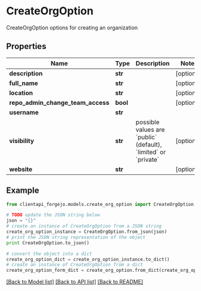# CreateOrgOption

CreateOrgOption options for creating an organization

## Properties
Name | Type | Description | Notes
------------ | ------------- | ------------- | -------------
**description** | **str** |  | [optional] 
**full_name** | **str** |  | [optional] 
**location** | **str** |  | [optional] 
**repo_admin_change_team_access** | **bool** |  | [optional] 
**username** | **str** |  | 
**visibility** | **str** | possible values are &#x60;public&#x60; (default), &#x60;limited&#x60; or &#x60;private&#x60; | [optional] 
**website** | **str** |  | [optional] 

## Example

```python
from clientapi_forgejo.models.create_org_option import CreateOrgOption

# TODO update the JSON string below
json = "{}"
# create an instance of CreateOrgOption from a JSON string
create_org_option_instance = CreateOrgOption.from_json(json)
# print the JSON string representation of the object
print CreateOrgOption.to_json()

# convert the object into a dict
create_org_option_dict = create_org_option_instance.to_dict()
# create an instance of CreateOrgOption from a dict
create_org_option_form_dict = create_org_option.from_dict(create_org_option_dict)
```
[[Back to Model list]](../README.md#documentation-for-models) [[Back to API list]](../README.md#documentation-for-api-endpoints) [[Back to README]](../README.md)


